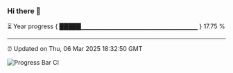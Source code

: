 ### Hi there 👋

⏳ Year progress { █████▁▁▁▁▁▁▁▁▁▁▁▁▁▁▁▁▁▁▁▁▁▁▁▁▁ } 17.75 %

---

⏰ Updated on Thu, 06 Mar 2025 18:32:50 GMT

![Progress Bar CI](https://github.com/DhruviPatel157/GitHub-Actions-Demo/workflows/Progress%20Bar%20CI/badge.svg)
